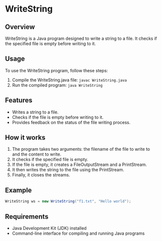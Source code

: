 # WriteString

## Overview
WriteString is a Java program designed to write a string to a file. It checks if the specified file is empty before writing to it.

## Usage
To use the WriteString program, follow these steps:
1. Compile the WriteString.java file: `javac WriteString.java`
2. Run the compiled program: `java WriteString`

## Features
- Writes a string to a file.
- Checks if the file is empty before writing to it.
- Provides feedback on the status of the file writing process.

## How it works
1. The program takes two arguments: the filename of the file to write to and the content to write.
2. It checks if the specified file is empty.
3. If the file is empty, it creates a FileOutputStream and a PrintStream.
4. It then writes the string to the file using the PrintStream.
5. Finally, it closes the streams.

## Example
```java
WriteString ws = new WriteString("f1.txt", "Hello world");
```

## Requirements
- Java Development Kit (JDK) installed
- Command-line interface for compiling and running Java programs

